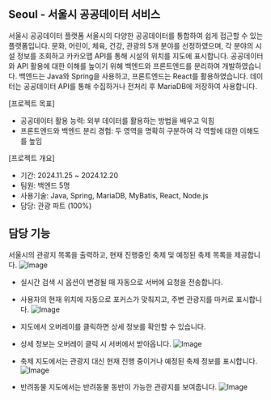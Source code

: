 ## Seoul - 서울시 공공데이터 서비스

서울시 공공데이터 플랫폼 서울시의 다양한 공공데이터를 통합하여 쉽게 접근할 수 있는 플랫폼입니다. 문화, 어린이, 체육, 건강, 관광의 5개 분야를 선정하였으며, 각 분야의 시설 정보를 조회하고 카카오맵 API를 통해 시설의 위치를 지도에 표시합니다. 공공데이터와 API 활용에 대한 이해를 높이기 위해 백엔드와 프론트엔드를 분리하여 개발하였습니다. 백엔드는 Java와 Spring을 사용하고, 프론트엔드는 React를 활용하였습니다. 데이터는 공공데이터 API를 통해 수집하거나 전처리 후 MariaDB에 저장하여 사용합니다.

[프로젝트 목표]
* 공공데이터 활용 능력: 외부 데이터를 활용하는 방법을 배우고 익힘
* 프론트엔드와 백엔드 분리 경험: 두 영역을 명확히 구분하여 각 역할에 대한 이해도를 높임

[프로젝트 개요]
* 기간: 2024.11.25 ~ 2024.12.20
* 팀원: 백엔드 5명
* 사용기술: Java, Spring, MariaDB, MyBatis, React, Node.js
* 담당: 관광 파트 (100%)

## 담당 기능
서울시의 관광지 목록을 출력하고, 현재 진행중인 축제 및 예정된 축제 목록을 제공합니다.
![Image](https://github.com/user-attachments/assets/49752715-2bbb-4029-a97c-d7145b811458)

* 실시간 검색 시 옵션이 변경될 때 자동으로 서버에 요청을 전송합니다.
* 사용자의 현재 위치에 자동으로 포커스가 맞춰지고, 주변 관광지를 마커로 표시합니다.
![Image](https://github.com/user-attachments/assets/6b468b89-b6ef-47a3-bfe8-d7ed75916e85)

* 지도에서 오버레이를 클릭하면 상세 정보를 확인할 수 있습니다.
* 상세 정보는 오버레이 클릭 시 서버에서 받아옵니다.
![Image](https://github.com/user-attachments/assets/ac79e42e-abd5-40c1-b9e6-6faabd4fa8db)

* 축제 지도에서는 관광지 대신 현재 진행 중이거나 예정된 축제 정보를 표시합니다. 
![Image](https://github.com/user-attachments/assets/ee4076ab-739f-41d0-aee0-c4cf22f3c7e8)

* 반려동물 지도에서는 반려동물 동반이 가능한 관광지를 보여줍니다.
![Image](https://github.com/user-attachments/assets/1cee1f0d-ba86-4462-b9b5-4f06f70e4d29)

